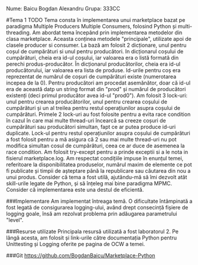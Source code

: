 Nume: Baicu Bogdan Alexandru
Grupa: 333CC

#Tema 1 TODO
Tema consta în implementarea unui marketplace bazat pe paradigma Multiple Producers Multiple Consumers,
folosind Python și multi-threading.
Am abordat tema începând prin implementarea metodelor din clasa marketplace. Aceasta conținea metodele 
"principale", utilizate apoi de clasele producer si consumer.
La bază am folosit 2 dicționare, unul pentru coșul de cumpărături si unul pentru producători. In dicționarul
coșului de cumpărături, cheia era id-ul coșului, iar valoarea era o listă formată din perechi produs-producător.
În dicționarul producătorilor, cheia era id-ul producătorului, iar valoarea era lista de produse.
Id-urile pentru coș era reprezentat de numărul de coșuri de cumpărături existe (numerotarea incepea de la 0). 
Pentru producători am procedat asemănător, doar că id-ul era de această datp un string format din "prod" și 
numărul de producători existenți (deci primul producător avea id-ul "prod0").
Am folosit 3 lock-uri: unul pentru crearea producătorilor, unul pentru crearea coșului de cumpărături și un al 
treilea pentru restul operațiunilor asupra coșului de cumpărături. Primele 2 lock-uri au fost folosite pentru
a evita race condition în cazul în care mai multe thread-uri încearcă sa creeze coșuri de cumpărături sau producători
simultan, fapt ce ar putea produce id-uri duplicate. Lock-ul pentru restul operațiunilor asupra coșului de cumpărături
a fost folosit pentru a mă asigura că 2 sau mai multe thread-uri nu pot modifica simultan cosul de cumpărături, ceea ce
ar duce de asemenea la race condition.
Am folosit try-except pentru a prinde exceptii si a le nota in fisierul marketplace.log.
Am respectat condițiile impuse în enunțul temei, referitoare la disponibilitatea produselor, numărul maxim de elemente 
ce pot fi publicate și timpii de așteptare până la republicare sau căutarea din nou a unui produs.
Consider că tema a fost utilă, ajutându-mă să îmi dezvolt atât skill-urile legate de Python, și să
înțeleg mai bine paradigma MPMC.
Consider că implementarea este una destul de eficientă.

###Implementare
Am implementat întreaga temă.
O dificultate întâmpinată a fost legată de consigurarea logging-ului, având drept consecință fișiere de logging 
goale, însă am rezolvat problema prin adăugarea parametrului "level". 

###Resurse utilizate
Principala resursă utilizată a fost laboratorul 2. Pe lângă acesta, am folosit și link-urile către documentația 
Python pentru Unittesting și Logging oferite pe pagina de OCW a temei.

###Git
https://github.com/BogdanBaicu/Marketplace-Python